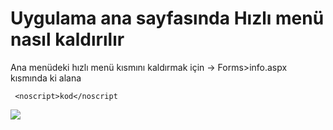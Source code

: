 # Uygulama ana sayfasında Hızlı menü nasıl kaldırılır

Ana menüdeki hızlı menü kısmını kaldırmak için ->
Forms>info.aspx kısmında ki alana

```
 <noscript>kod</noscript
```

![](https://docsbimser.blob.core.windows.net/imagecontainer/HTML-64caa136-4c5a-4ca8-a185-ef446a42533a.png)

